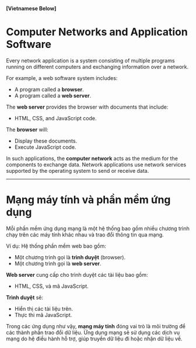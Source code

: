 **[Vietnamese Below]**

# Computer Networks and Application Software

Every network application is a system consisting of multiple programs running on different computers and exchanging information over a network.

For example, a web software system includes:
- A program called a **browser**.
- A program called a **web server**.

The **web server** provides the browser with documents that include:
- HTML, CSS, and JavaScript code.

The **browser** will:
- Display these documents.
- Execute JavaScript code.

In such applications, the **computer network** acts as the medium for the components to exchange data. Network applications use network services supported by the operating system to send or receive data.

---

# Mạng máy tính và phần mềm ứng dụng

Mỗi phần mềm ứng dụng mạng là một hệ thống bao gồm nhiều chương trình chạy trên các máy tính khác nhau và trao đổi thông tin qua mạng.

Ví dụ: Hệ thống phần mềm web bao gồm:
- Một chương trình gọi là **trình duyệt** (browser).
- Một chương trình gọi là **web server**.

**Web server** cung cấp cho trình duyệt các tài liệu bao gồm:
- HTML, CSS, và mã JavaScript.

**Trình duyệt** sẽ:
- Hiển thị các tài liệu trên.
- Thực thi mã JavaScript.

Trong các ứng dụng như vậy, **mạng máy tính** đóng vai trò là môi trường để các thành phần trao đổi dữ liệu. Ứng dụng mạng sẽ sử dụng các dịch vụ mạng do hệ điều hành hỗ trợ, giúp truyền dữ liệu đi hoặc nhận dữ liệu về.
